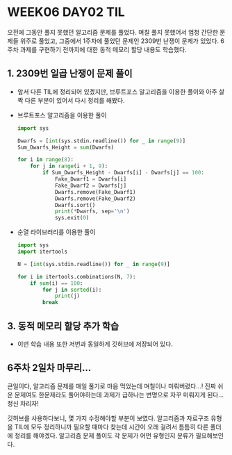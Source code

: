 # WEEK06 DAY02 TIL
오전에 그동안 풀지 못했던 알고리즘 문제를 풀었다.
며칠 풀지 못했어서 엄청 간단한 문제들 위주로 풀었고, 그중에서 1주차에 풀었던 문제인 2309번 난쟁이 문제가 있었다.
6주차 과제를 구현하기 전까지에 대한 동적 메모리 할당 내용도 학습했다.

## 1. 2309번 일곱 난쟁이 문제 풀이
- 앞서 다른 TIL에 정리되어 있겠지만, 브루트포스 알고리즘을 이용한 풀이와 아주 살짝 다른 부분이 있어서 다시 정리를 해봤다.
- 브루트포스 알고리즘을 이용한 풀이
    ```python
    import sys

    Dwarfs = [int(sys.stdin.readline()) for _ in range(9)]
    Sum_Dwarfs_Height = sum(Dwarfs)

    for i in range(8):
        for j in range(i + 1, 9):
            if Sum_Dwarfs_Height - Dwarfs[i] - Dwarfs[j] == 100:
                Fake_Dwarf1 = Dwarfs[i]
                Fake_Dwarf2 = Dwarfs[j]
                Dwarfs.remove(Fake_Dwarf1)
                Dwarfs.remove(Fake_Dwarf2)
                Dwarfs.sort()
                print(*Dwarfs, sep='\n')
                sys.exit(0)
    ```

- 순열 라이브러리를 이용한 풀이
    ```python
    import sys
    import itertools

    N = [int(sys.stdin.readline()) for _ in range(9)]

    for i in itertools.combinations(N, 7):
        if sum(i) == 100:
            for j in sorted(i):
                print(j)
            break
    ```

## 3. 동적 메모리 할당 추가 학습
- 이번 학습 내용 또한 저번과 동일하게 깃허브에 저장되어 있다.

## 6주차 2일차 마무리...
큰일이다, 알고리즘 문제를 매일 풀기로 마음 먹었는데 며칠이나 미뤄버렸다...!
진짜 쉬운 문제여도 한문제라도 풀어야하는데 과제가 급하나는 변명으로 자꾸 미뤄지게 된다... 정신 차리자!

깃허브를 사용하다보니, 몇 가지 수정해야할 부분이 보였다.
알고리즘과 자료구조 유형을 TIL에 모두 정리하니까 필요할 때마다 찾는데 시간이 오래 걸려서 틈틈히 다른 폴더에 정리를 해야겠다.
알고리즘 문제 풀이도 각 문제가 어떤 유형인지 분류가 필요해보인다.